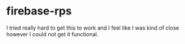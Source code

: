 # firebase-rps
I tried really hard to get this to work and I feel like I was kind of close however I could not get it functional.
